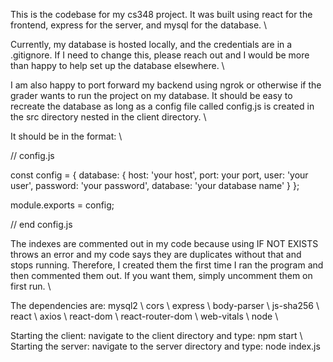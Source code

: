 This is the codebase for my cs348 project. It was built using react for the frontend, 
express for the server, and mysql for the database. \\

Currently, my database is hosted locally, and the credentials are in a .gitignore.
If I need to change this, please reach out and I would be more than happy to help set up the 
database elsewhere. \\

I am also happy to port forward my backend using ngrok or otherwise if the grader wants to run 
the project on my database. It should be easy to recreate the database as long as a config file 
called config.js is created in the src directory nested in the client directory. \\

It should be in the format: \\

// config.js

const config = {
    database: {
      host: 'your host',
      port: your port,
      user: 'your user',
      password: 'your password',
      database: 'your database name'
    }
  };
  
  module.exports = config;

  // end config.js

The indexes are commented out in my code because using IF NOT EXISTS throws an error and 
my code says they are duplicates without that and stops running. Therefore, I created them the first
time I ran the program and then commented them out. If you want them, simply uncomment them on
first run. \\

The dependencies are:
mysql2 \\
cors \\
express \\
body-parser \\
js-sha256 \\
react \\
axios \\
react-dom \\
react-router-dom \\
web-vitals \\
node \\

Starting the client: navigate to the client directory and type: npm start \\
Starting the server: navigate to the server directory and type: node index.js



